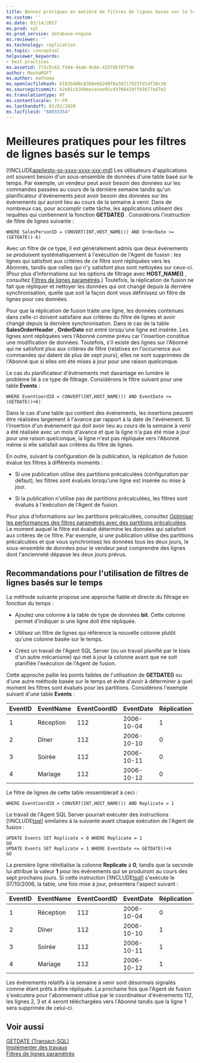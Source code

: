 ```yaml
---
title: Bonnes pratiques en matière de filtres de lignes basés sur le temps | Microsoft Docs
ms.custom: ''
ms.date: 03/14/2017
ms.prod: sql
ms.prod_service: database-engine
ms.reviewer: ''
ms.technology: replication
ms.topic: conceptual
helpviewer_keywords:
- best practices
ms.assetid: 773c5c62-fd44-44ab-9c6b-4257dbf8ffdb
author: MashaMSFT
ms.author: mathoma
ms.openlocfilehash: 6182b480c83b8e6b2d0f0a50217823fd14f30c30
ms.sourcegitcommit: b2e81cb349eecacee91cd3766410ffb3677ad7e2
ms.translationtype: HT
ms.contentlocale: fr-FR
ms.lasthandoff: 02/01/2020
ms.locfileid: "68033354"
---
```

# <a name="best-practices-for-time-based-row-filters"></a>Meilleures pratiques pour les filtres de lignes basés sur le temps
[!INCLUDE[appliesto-ss-xxxx-xxxx-xxx-md](../../../includes/appliesto-ss-xxxx-xxxx-xxx-md.md)]
  Les utilisateurs d'applications ont souvent besoin d'un sous-ensemble de données d'une table basé sur le temps. Par exemple, un vendeur peut avoir besoin des données sur les commandes passées au cours de la dernière semaine tandis qu'un planificateur d'événements peut avoir besoin des données sur les événements qui auront lieu au cours de la semaine à venir. Dans de nombreux cas, pour accomplir cette tâche, les applications utilisent des requêtes qui contiennent la fonction **GETDATE()** . Considérons l'instruction de filtre de lignes suivante :  
  
```  
WHERE SalesPersonID = CONVERT(INT,HOST_NAME()) AND OrderDate >= (GETDATE()-6)  
```  
  
 Avec un filtre de ce type, il est généralement admis que deux événements se produisent systématiquement à l'exécution de l'Agent de fusion : les lignes qui satisfont aux critères de ce filtre sont répliquées vers les Abonnés, tandis que celles qui n'y satisfont plus sont nettoyées sur ceux-ci. (Pour plus d’informations sur les options de filtrage avec **HOST_NAME()** , consultez [Filtres de lignes paramétrés](../../../relational-databases/replication/merge/parameterized-filters-parameterized-row-filters.md).) Toutefois, la réplication de fusion ne fait que répliquer et nettoyer les données qui ont changé depuis la dernière synchronisation, quelle que soit la façon dont vous définissez un filtre de lignes pour ces données.  
  
 Pour que la réplication de fusion traite une ligne, les données contenues dans celle-ci doivent satisfaire aux critères du filtre de lignes et avoir changé depuis la dernière synchronisation. Dans le cas de la table **SalesOrderHeader** , **OrderDate** est entré lorsqu'une ligne est insérée. Les lignes sont répliquées vers l'Abonné comme prévu car l'insertion constitue une modification de données. Toutefois, s'il existe des lignes sur l'Abonné qui ne satisfont plus aux critères de filtre (relatives en l'occurrence aux commandes qui datent de plus de sept jours), elles ne sont supprimées de l'Abonné que si elles ont été mises à jour pour une raison quelconque.  
  
 Le cas du planificateur d'événements met davantage en lumière le problème lié à ce type de filtrage. Considérons le filtre suivant pour une table **Events** :  
  
```  
WHERE EventCoordID = CONVERT(INT,HOST_NAME()) AND EventDate <= (GETDATE()+6)  
```  
  
 Dans le cas d'une table qui contient des événements, les insertions peuvent être réalisées largement à l'avance par rapport à la date de l'événement. Si l'insertion d'un événement qui doit avoir lieu au cours de la semaine à venir a été réalisée avec un mois d'avance et que la ligne n'a pas été mise à jour pour une raison quelconque, la ligne n'est pas répliquée vers l'Abonné même si elle satisfait aux critères du filtre de lignes.  
  
 En outre, suivant la configuration de la publication, la réplication de fusion évalue les filtres à différents moments :  
  
-   Si une publication utilise des partitions précalculées (configuration par défaut), les filtres sont évalués lorsqu'une ligne est insérée ou mise à jour.  
  
-   Si la publication n'utilise pas de partitions précalculées, les filtres sont évalués à l'exécution de l'Agent de fusion.  
  
 Pour plus d’informations sur les partitions précalculées, consultez [Optimiser les performances des filtres paramétrés avec des partitions précalculées](../../../relational-databases/replication/merge/parameterized-filters-optimize-for-precomputed-partitions.md). Le moment auquel le filtre est évalué détermine les données qui satisfont aux critères de ce filtre. Par exemple, si une publication utilise des partitions précalculées et que vous synchronisez les données tous les deux jours, le sous-ensemble de données pour le vendeur peut comprendre des lignes dont l'ancienneté dépasse les deux jours prévus.  
  
## <a name="recommendations-for-using-time-based-row-filters"></a>Recommandations pour l'utilisation de filtres de lignes basés sur le temps  
 La méthode suivante propose une approche fiable et directe du filtrage en fonction du temps :  
  
-   Ajoutez une colonne à la table de type de données **bit**. Cette colonne permet d'indiquer si une ligne doit être répliquée.  
  
-   Utilisez un filtre de lignes qui référence la nouvelle colonne plutôt qu'une colonne basée sur le temps.  
  
-   Créez un travail de l'Agent SQL Server (ou un travail planifié par le biais d'un autre mécanisme) qui met à jour la colonne avant que ne soit planifiée l'exécution de l'Agent de fusion.  
  
 Cette approche pallie les points faibles de l'utilisation de **GETDATE()** ou d'une autre méthode basée sur le temps et évite d'avoir à déterminer à quel moment les filtres sont évalués pour les partitions. Considérons l'exemple suivant d'une table **Events** :  
  
|**EventID**|**EventName**|**EventCoordID**|**EventDate**|**Réplication**|  
|-----------------|-------------------|----------------------|-------------------|-------------------|  
|1|Réception|112|2006-10-04|1|  
|2|Dîner|112|2006-10-10|0|  
|3|Soirée|112|2006-10-11|0|  
|4|Mariage|112|2006-10-12|0|  
  
 Le filtre de lignes de cette table ressemblerait à ceci :  
  
```  
WHERE EventCoordID = CONVERT(INT,HOST_NAME()) AND Replicate = 1  
```  
  
 Le travail de l'Agent SQL Server pourrait exécuter des instructions [!INCLUDE[tsql](../../../includes/tsql-md.md)] similaires à la suivante avant chaque exécution de l'Agent de fusion :  
  
```  
UPDATE Events SET Replicate = 0 WHERE Replicate = 1  
GO  
UPDATE Events SET Replicate = 1 WHERE EventDate <= GETDATE()+6  
GO  
```  
  
 La première ligne réinitialise la colonne **Replicate** à **0**, tandis que la seconde lui attribue la valeur **1** pour les événements qui se produiront au cours des sept prochains jours. Si cette instruction [!INCLUDE[tsql](../../../includes/tsql-md.md)] s'exécute le 07/10/2006, la table, une fois mise à jour, présentera l'aspect suivant :  
  
|**EventID**|**EventName**|**EventCoordID**|**EventDate**|**Réplication**|  
|-----------------|-------------------|----------------------|-------------------|-------------------|  
|1|Réception|112|2006-10-04|0|  
|2|Dîner|112|2006-10-10|1|  
|3|Soirée|112|2006-10-11|1|  
|4|Mariage|112|2006-10-12|1|  
  
 Les événements relatifs à la semaine à venir sont désormais signalés comme étant prêts à être répliqués. La prochaine fois que l'Agent de fusion s'exécutera pour l'abonnement utilisé par le coordinateur d'événements 112, les lignes 2, 3 et 4 seront téléchargées vers l'Abonné tandis que la ligne 1 sera supprimée de celui-ci.  
  
## <a name="see-also"></a>Voir aussi  
 [GETDATE &#40;Transact-SQL&#41;](../../../t-sql/functions/getdate-transact-sql.md)   
 [Implémenter des travaux](../../../ssms/agent/implement-jobs.md)   
 [Filtres de lignes paramétrés](../../../relational-databases/replication/merge/parameterized-filters-parameterized-row-filters.md)  
  
  
